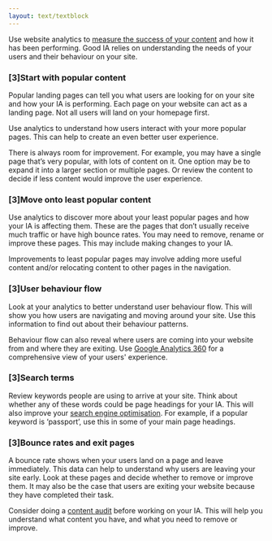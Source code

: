```yaml
---
layout: text/textblock
---
```


Use website analytics to [measure the success of your content](/content-strategy/set-goals-measure-success/measure-success/) and how it has been performing. Good IA relies on understanding the needs of your users and their behaviour on your site. 

### [3]Start with popular content
Popular landing pages can tell you what users are looking for on your site and how your IA is performing. Each page on your website can act as a landing page. Not all users will land on your homepage first.

Use analytics to understand how users interact with your more popular pages. This can help to create an even better user experience. 

There is always room for improvement. For example, you may have a single page that’s very popular, with lots of content on it. One option may be to expand it into a larger section or multiple pages. Or review the content to decide if less content would improve the user experience.

### [3]Move onto least popular content
Use analytics to discover more about your least popular pages and how your IA is affecting them. These are the pages that don’t usually receive much traffic or have high bounce rates. You may need to remove, rename or improve these pages. This may include making changes to your IA.

Improvements to least popular pages may involve adding more useful content and/or relocating content to other pages in the navigation.

### [3]User behaviour flow
Look at your analytics to better understand user behaviour flow. This will show you how users are navigating and moving around your site. Use this information to find out about their behaviour patterns. 

Behaviour flow can also reveal where users are coming into your website from and where they are exiting. Use [Google Analytics 360](https://beta.dta.gov.au/our-projects/google-analytics-government) for a comprehensive view of your users' experience. 

### [3]Search terms
Review keywords people are using to arrive at your site. Think about whether any of these words could be page headings for your IA. This will also improve your [search engine optimisation](/content-strategy/search-engine-optimisation/). For example, if a popular keyword is ‘passport’, use this in some of your main page headings.

### [3]Bounce rates and exit pages
A bounce rate shows when your users land on a page and leave immediately. This data can help to understand why users are leaving your site early. Look at these pages and decide whether to remove or improve them. It may also be the case that users are exiting your website because they have completed their task. 

Consider doing a [content audit](/content-strategy/audit-content/) before working on your IA. This will help you understand what content you have, and what you need to remove or improve.
